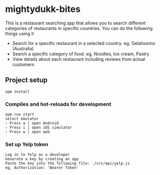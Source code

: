 # mightydukk-bites
This is a restaurant searching app that allows you to search different categories of restaurants in specific countries. You can do the following things using it
 - Search for a specific restaurant in a selected country. eg, Gelatissimo (Australia)
 - Search a specific category of food. eg, Noodles, Ice cream, Pastry
 - View details about each restaurant including reviews from actual customers

## Project setup
```
npm install
```

### Compiles and hot-reloads for development
```
npm run start
select emulator 
› Press a │ open Android
› Press i │ open iOS simulator
› Press w │ open web
```

### Set up Yelp token
```
Log in to Yelp as a developer
Generate a key by creating an app
Paste the key into the following file: ./src/api/yelp.js
eg, Authorization: 'Bearer Token'
```


